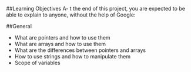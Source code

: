 ##Learning Objectives
A- t the end of this project, you are expected to be able to explain to anyone, without the help of Google:

##General
- What are pointers and how to use them
- What are arrays and how to use them
- What are the differences between pointers and arrays
- How to use strings and how to manipulate them
- Scope of variables
